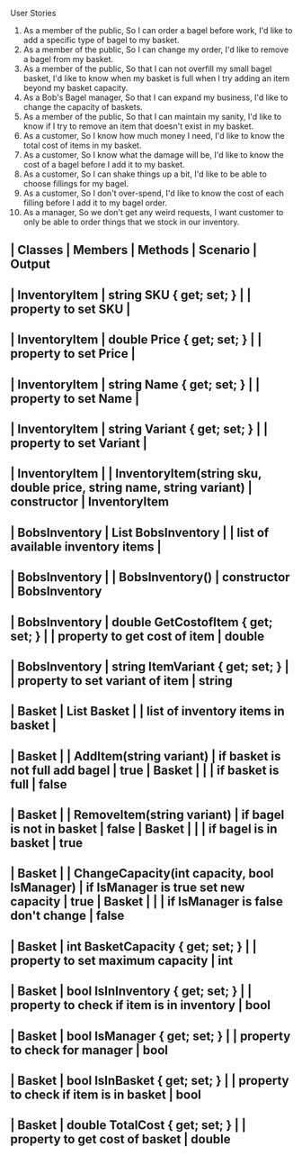 User Stories
1. As a member of the public, So I can order a bagel before work, I'd like to add a specific type of bagel to my basket.
2. As a member of the public, So I can change my order, I'd like to remove a bagel from my basket.
3. As a member of the public, So that I can not overfill my small bagel basket, I'd like to know when my  basket is full when I try adding an item beyond my basket capacity.
4. As a Bob's Bagel manager, So that I can expand my business, I'd like to change the capacity of baskets.
5. As a member of the public, So that I can maintain my sanity, I'd like to know if I try to remove an item that doesn't exist in my basket.
6. As a customer, So I know how much money I need, I'd like to know the total cost of items in my basket.
7. As a customer, So I know what the damage will be, I'd like to know the cost of a bagel before I add it to my basket.
8. As a customer, So I can shake things up a bit, I'd like to be able to choose fillings for my bagel.
9. As a customer, So I don't over-spend, I'd like to know the cost of each filling before I add it to my bagel order.
10. As a manager, So we don't get any weird requests, I want customer to only be able to order things that we stock in our inventory.

	
| Classes		| Members								| Methods																| Scenario									| Output
---------------------------------------------------------------------------------------------------------------------------------------------------------------------------------------------
| InventoryItem | string SKU { get; set; }				|																		| property to set SKU						|
---------------------------------------------------------------------------------------------------------------------------------------------------------------------------------------------
| InventoryItem | double Price { get; set; }			|																		| property to set Price						|
---------------------------------------------------------------------------------------------------------------------------------------------------------------------------------------------
| InventoryItem | string Name { get; set; }				|																		| property to set Name						|
---------------------------------------------------------------------------------------------------------------------------------------------------------------------------------------------
| InventoryItem | string Variant { get; set; }			|																		| property to set Variant					|
---------------------------------------------------------------------------------------------------------------------------------------------------------------------------------------------
| InventoryItem	|										| InventoryItem(string sku, double price, string name, string variant)	| constructor 								| InventoryItem
---------------------------------------------------------------------------------------------------------------------------------------------------------------------------------------------

| BobsInventory | List<InventoryItem> BobsInventory		| 																		| list of available inventory items			| 
---------------------------------------------------------------------------------------------------------------------------------------------------------------------------------------------
| BobsInventory | 										| BobsInventory()														| constructor								| BobsInventory
---------------------------------------------------------------------------------------------------------------------------------------------------------------------------------------------
| BobsInventory | double GetCostofItem { get; set; }	| 																		| property to get cost of item				| double
---------------------------------------------------------------------------------------------------------------------------------------------------------------------------------------------
| BobsInventory | string ItemVariant { get; set; }		| 																		| property to set variant of item			| string
---------------------------------------------------------------------------------------------------------------------------------------------------------------------------------------------

| Basket		| List<InventoryItem> Basket			| 																		| list of inventory items in basket			| 
---------------------------------------------------------------------------------------------------------------------------------------------------------------------------------------------
| Basket		|										| AddItem(string variant)												| if basket is not full add bagel			| true
| Basket		|										|																		| if basket is full							| false
---------------------------------------------------------------------------------------------------------------------------------------------------------------------------------------------
| Basket		| 										| RemoveItem(string variant)											| if bagel is not in basket					| false
| Basket		|										|																		| if bagel is in basket						| true
---------------------------------------------------------------------------------------------------------------------------------------------------------------------------------------------
| Basket		|										| ChangeCapacity(int capacity, bool IsManager)							| if IsManager is true set new capacity		| true
| Basket		|										|																		| if IsManager is false	don't change		| false
---------------------------------------------------------------------------------------------------------------------------------------------------------------------------------------------
| Basket		| int BasketCapacity { get; set; }		|																		| property to set maximum capacity 			| int
---------------------------------------------------------------------------------------------------------------------------------------------------------------------------------------------
| Basket		| bool IsInInventory { get; set; }		|																		| property to check if item is in inventory	| bool
---------------------------------------------------------------------------------------------------------------------------------------------------------------------------------------------
| Basket		| bool IsManager { get; set; }			| 																		| property to check for manager				| bool
---------------------------------------------------------------------------------------------------------------------------------------------------------------------------------------------
| Basket		| bool IsInBasket { get; set; }			| 																		| property to check if item is in basket	| bool
---------------------------------------------------------------------------------------------------------------------------------------------------------------------------------------------
| Basket		| double TotalCost { get; set; }		| 																		| property to get cost of basket			| double
---------------------------------------------------------------------------------------------------------------------------------------------------------------------------------------------

